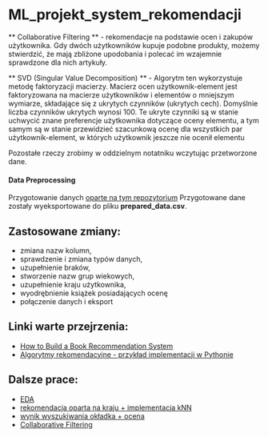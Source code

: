 # ML_projekt_system_rekomendacji
 
 
** Collaborative Filtering ** - rekomendacje na podstawie ocen i zakupów użytkownika. Gdy dwóch użytkowników kupuje podobne produkty, możemy stwierdzić, że mają zbliżone upodobania i polecać im wzajemnie sprawdzone dla nich artykuły.
 
** SVD (Singular Value Decomposition) ** - Algorytm ten wykorzystuje metodę faktoryzacji macierzy. Macierz ocen użytkownik-element jest faktoryzowana na macierze użytkowników i elementów o mniejszym wymiarze, składające się z ukrytych czynników (ukrytych cech). Domyślnie liczba czynników ukrytych wynosi 100. Te ukryte czynniki są w stanie uchwycić znane preferencje użytkownika dotyczące oceny elementu, a tym samym są w stanie przewidzieć szacunkową ocenę dla wszystkich par użytkownik-element, w których użytkownik jeszcze nie ocenił elementu
 
 
 Pozostałe rzeczy zrobimy w oddzielnym notatniku wczytując przetworzone dane.
 
 
#### Data Preprocessing 
Przygotowanie danych [oparte na tym repozytorium](https://github.com/RadhikaRM/Bookrecommendersystem/blob/main/Final_Book_Recommender_System.ipynb)
Przygotowane dane zostały wyeksportowane do pliku **prepared_data.csv**.

## Zastosowane zmiany:
- zmiana nazw kolumn,
- sprawdzenie i zmiana typów danych,
- uzupełnienie braków,
- stworzenie nazw grup wiekowych,
- uzupełnienie kraju użytkownika,
- wyodrębnienie książek posiadających ocenę
- połączenie danych i eksport


## Linki warte przejrzenia:
* [How to Build a Book Recommendation System](https://www.analyticsvidhya.com/blog/2021/06/build-book-recommendation-system-unsupervised-learning-project/)
* [Algorytmy rekomendacyjne - przykład implementacji w Pythonie](https://blog.consdata.tech/2018/08/07/algorytmy-rekomendacyjne-przyklad-implementacji-w-pythonie.html)

## Dalsze prace:
- [EDA](https://www.kaggle.com/code/eyadgk/books-eda-vis-recommendation-systems)
- [rekomendacja oparta na kraju + implementacja kNN](https://github.com/RadhikaRM/Bookrecommendersystem/blob/main/Final_Book_Recommender_System.ipynb)
- [wynik wyszukiwania okładka + ocena](https://www.kaggle.com/code/hilalmleykeyuksel/book-recommender)
- [Collaborative Filtering](https://www.kaggle.com/code/fahadmehfoooz/book-recommendation-system)
